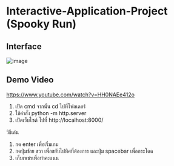 # Interactive-Application-Project (Spooky Run)

## Interface
![image](https://github.com/FahsaiPS/Interactive-Application-Project/assets/115086617/36d8c779-5c5a-444c-84a6-b1c4801ade49)

## Demo Video
https://www.youtube.com/watch?v=HH0NAEe412o

1. เปิด cmd จากนั้น cd ไปที่โฟลเดอร์
2. ใช้คำสั่ง python -m http.server
3. เปิดเว็บไซต์ ไปที่ http://localhost:8000/

วิธีเล่น
1. กด enter เพื่อเริ่มเกม
2. กดปุ่มซ้าย ขวา เพื่อขยับไปทิศที่ต้องการ และปุ่ม spacebar เพื่อกระโดด
3. เก็บเพชรเพื่อทำคะแนน

